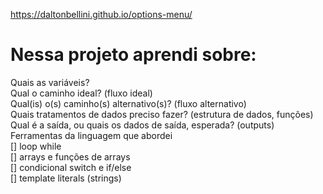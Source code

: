 https://daltonbellini.github.io/options-menu/

<h1>Nessa projeto aprendi sobre:</h1
Quais os dados de entrada que terei? (inputs)<br>
Quais as variáveis?<br>
Qual o caminho ideal? (fluxo ideal)<br>
Qual(is) o(s) caminho(s) alternativo(s)? (fluxo alternativo)<br>
Quais tratamentos de dados preciso fazer? (estrutura de dados, funções)<br>
Qual é a saída, ou quais os dados de saída, esperada? (outputs)<br>
Ferramentas da linguagem que abordei<br>
[] loop while<br>
[] arrays e funções de arrays<br>
[] condicional switch e if/else<br>
[] template literals (strings)<br>
